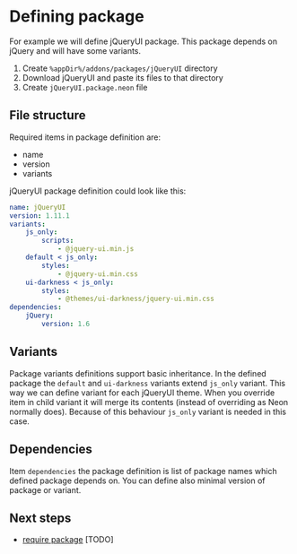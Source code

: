 Defining package
================

For example we will define jQueryUI package. This package depends on jQuery and will have some variants.

1. Create `%appDir%/addons/packages/jQueryUI` directory
2. Download jQueryUI and paste its files to that directory
3. Create `jQueryUI.package.neon` file

File structure
--------------

Required items in package definition are:

- name
- version
- variants

jQueryUI package definition could look like this:

```yml
name: jQueryUI
version: 1.11.1
variants:
    js_only:
        scripts:
            - @jquery-ui.min.js
    default < js_only:
        styles:
            - @jquery-ui.min.css
    ui-darkness < js_only:
        styles:
            - @themes/ui-darkness/jquery-ui.min.css
dependencies:
    jQuery:
        version: 1.6
```

Variants
--------

Package variants definitions support basic inheritance. In the defined package the `default` and `ui-darkness` variants extend `js_only` variant. This way
we can define variant for each jQueryUI theme. When you override item in child variant it will merge its contents (instead of overriding as Neon normally does).
Because of this behaviour `js_only` variant is needed in this case.

Dependencies
------------

Item `dependencies` the package definition is list of package names which defined package depends on. You can define also minimal version of package or variant.

Next steps
----------

- [require package](require_package.md) [TODO]
